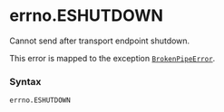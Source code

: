 # errno.ESHUTDOWN

Cannot send after transport endpoint shutdown.

This error is mapped to the exception [`BrokenPipeError`](/exceptions/BrokenPipeError.md).

### Syntax

```python
errno.ESHUTDOWN
```

